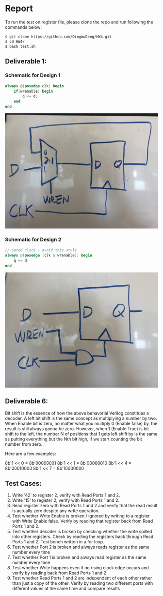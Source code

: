 # Report
To run the test on register file, please clone the repo and run following the commands below:
```terminal
$ git clone https://github.com/QingmuDeng/HW4.git
$ cd HW4/
$ bash test.sh
```

## Deliverable 1:
### Schematic for Design 1
```verilog
always @(posedge clk) begin
    if(wrenable) begin
        q <= d;
    end
end
```
![Design1](https://github.com/QingmuDeng/HW4/blob/master/register1.jpg)

### Schematic for Design 2
```verilog
// Gated clock - avoid this style
always @(posedge (clk & wrenable)) begin
	q <= d;
end
```
![Design2](https://github.com/QingmuDeng/HW4/blob/master/register2.jpg)

## Deliverable 6:

Bit shift is the essence of how the above behavorial Verilog constitues a decoder. A left bit shift is the same concept as multiplying a number by two. When Enable bit is zero, no matter what you multiply 0 (Enable false) by, the result is still always gonna be zero. However, when 1 (Enable True) is bit shift to the left, the number N of positions that 1 gets left shift by is the same as putting everything but the Nth bit high, if we start counting the bit number from zero.

Here are a few examples:

8b'1 << 0 = 8b'00000001
8b'1 << 1 = 8b'00000010
8b'1 << 4 = 8b'00010000
8b'1 << 7 = 8b'10000000

## Test Cases:

1. Write '42' to register 2, verify with Read Ports 1 and 2.
2. Write '15' to register 2, verify with Read Ports 1 and 2.
3. Read register zero with Read Ports 1 and 2 and verify that the read result is actually zero despite any write operation.
4. Test whether Write Enable is broken / ignored by writing to a register with Write Enable false. Verify by reading that register back from Read Ports 1 and 2.
5. Test whether decoder is broken by checking whether the write spilled into other registers. Check by reading the registers back through Read Ports 1 and 2. Test bench written in a for loop.
6. Test whether Port 2 is broken and always reads register as the same number every time
7. Test whether Port 1 is broken and always read register as the same number every time
8. Test whether Write happens even if no rising clock edge occurs and verify by reading back from Read Ports 1 and 2
9. Test whether Read Ports 1 and 2 are independent of each other rather than just a copy of the other. Verify by reading two different ports with different values at the same time and compare results
